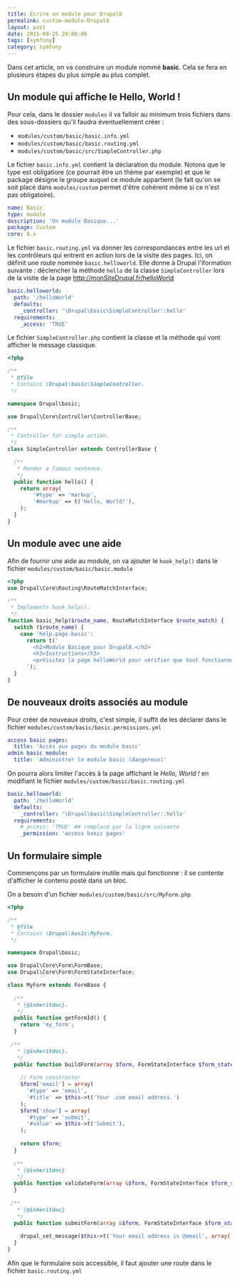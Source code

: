 ```yaml
---
title: Écrire un module pour Drupal8 
permalink: custom-module-Drupal8
layout: post
date: 2015-09-25 20:00:00
tags: [symfony]
category: symfony
---
```


Dans cet article, on va construire un module nommé **basic**.
Cela se fera en plusieurs étapes du plus simple au plus complet.

## Un module qui affiche le Hello, World !


Pour cela, dans le dossier `modules` il va falloir au minimum trois fichiers
dans des sous-dossiers qu'il faudra éventuellement créer :

- `modules/custom/basic/basic.info.yml`
- `modules/custom/basic/basic.routing.yml`
- `modules/custom/basic/src/SimpleController.php`

Le fichier `basic.info.yml` contient la déclaration du module. Notons que le
type est obligatiore (ce pourrait être un thème par exemple) et que le package
désigne le groupe auquel ce module appartient (le fait qu'on se soit placé dans 
`modules/custom` permet d'être cohérent même si ce n'est pas obligatoire).


```yaml
name: Basic
type: module
description: 'Un module Basique...'
package: Custom
core: 8.x
```

Le fichier `basic.routing.yml`  va donner les correspondances entre les url
et les contrôleurs qui entrent en action lors de la visite des pages.
Ici, on définit une route nommée `basic.helloworld`. Elle donne à Drupal 
l'iformation suivante : déclencher la méthode `hello` de la classe 
`SimpleController` lors de la visite de la page 
http://monSiteDrupal.fr/helloWorld

```yaml
basic.helloworld:
  path: '/helloWorld'
  defaults:
    _controller: '\Drupal\basic\SimpleController::hello'
  requirements:
    _access: 'TRUE'
```

Le fichier `SimpleController.php` contient la classe et la méthode qui vont 
afficher le message classique.

```php
<?php

/**
 * @file
 * Contains \Drupal\basic\SimpleController.
 */

namespace Drupal\basic;

use Drupal\Core\Controller\ControllerBase;

/**
 * Controller for simple action.
 */
class SimpleController extends ControllerBase {

  /**
   * Render a famous sentence.
   */
  public function hello() {
    return array(
        '#type' => 'markup',
        '#markup' => t('Hello, World!'),
    );
  }
}
```

## Un module avec une aide

Afin de fournir une aide au module, on va ajouter le `hook_help()` 
dans le fichier `modules/custom/basic/basic.module`

```php
<?php
use Drupal\Core\Routing\RouteMatchInterface;

/**
 * Implements hook_help().
 */
function basic_help($route_name, RouteMatchInterface $route_match) {
  switch ($route_name) {
    case 'help.page.basic':
      return t('
        <h2>Module Basique pour Drupal8.</h2>
        <h3>Instructions</h3>
        <p>Visitez la page helloWorld pour vérifier que tout fonctionne</p>
      ');
  }
}
```

## De nouveaux droits associés au module

Pour créer de nouveaux droits, c'est simple, il suffit de les déclarer
dans le fichier `modules/custom/basic/basic.permissions.yml`

```yaml
access basic pages:
  title: 'Accès aux pages du module basic'
admin basic module:
  title: 'Administrer le module basic (dangereux)'
```

On pourra alors limiter l'accès à la page affichant le *Hello, World !*
en modifiant le fichier `modules/custom/basic/basic.routing.yml`

```yaml
basic.helloworld:
  path: '/helloWorld'
  defaults:
    _controller: '\Drupal\basic\SimpleController::hello'
  requirements:
    #_access: 'TRUE' ## remplacé par la ligne suivante
    _permission: 'access basic pages'
```

## Un formulaire simple

Commençons par un formulaire inutile mais qui fonctionne : il se contente
d'afficher le contenu posté dans un bloc.

On a besoin d'un fichier `modules/custom/basic/src/MyForm.php`

```php
<?php

/**
 * @file
 * Contains \Drupal\basic\MyForm.
 */

namespace Drupal\basic;

use Drupal\Core\Form\FormBase;
use Drupal\Core\Form\FormStateInterface;

class MyForm extends FormBase {
  
  /**
   * {@inheritdoc}.
   */
  public function getFormId() {
    return 'my_form';
  }
  
 /**
   * {@inheritdoc}.
   */
  public function buildForm(array $form, FormStateInterface $form_state) {
    
    // Form constructor
    $form['email'] = array(
      '#type' => 'email',
      '#title' => $this->t('Your .com email address.')
    );
    $form['show'] = array(
      '#type' => 'submit',
      '#value' => $this->t('Submit'),
    );
    
    return $form;
  }
  
  /**
   * {@inheritdoc}
   */
  public function validateForm(array &$form, FormStateInterface $form_state) {
  }
  
 /**
   * {@inheritdoc}
   */
  public function submitForm(array &$form, FormStateInterface $form_state) {
    
    drupal_set_message($this->t('Your email address is @email', array('@email' => $form_state->getValue('email'))));
  }
}
```

Afin que le formulaire sois accessible, il faut ajouter une route
dans le fichier `basic.routing.yml`


